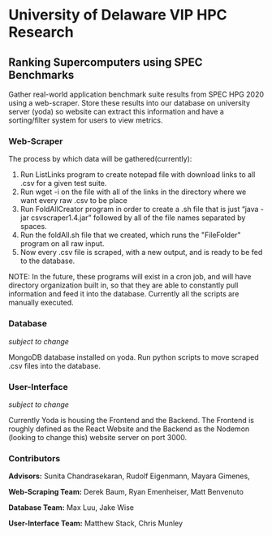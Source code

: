 # University of Delaware VIP HPC Research

## Ranking Supercomputers using SPEC Benchmarks

Gather real-world application benchmark suite results from SPEC HPG 2020 using a web-scraper. Store these results into our database on university server (yoda) so website can extract this information and have a sorting/filter system for users to view metrics.

### Web-Scraper

The process by which data will be gathered(currently):

1. Run ListLinks program to create notepad file with download links to all .csv for a given test suite.
2. Run wget -i on the file with all of the links in the directory where we want every raw .csv to be place
3. Run FoldAllCreator program in order to create a .sh file that is just “java -jar csvscraper1.4.jar” followed by all of the file names separated by spaces.
4. Run the foldAll.sh file that we created, which runs the "FileFolder" program on all raw input.
5. Now every .csv file is scraped, with a new output, and is ready to be fed to the database.

NOTE: In the future, these programs will exist in a cron job, and will have directory organization built in, so that they are able to constantly pull information and feed it into the database. Currently all the scripts are manually executed.

### Database

*subject to change*

MongoDB database installed on yoda. Run python scripts to move scraped .csv files into the database.

### User-Interface

*subject to change* 

Currently Yoda is housing the Frontend and the Backend. The Frontend is roughly defined as the React Website and the Backend as the Nodemon (looking to change this) website server on port 3000.

### Contributors

**Advisors:** Sunita Chandrasekaran, Rudolf Eigenmann, Mayara Gimenes,

**Web-Scraping Team:** Derek Baum, Ryan Emenheiser, Matt Benvenuto

**Database Team:** Max Luu, Jake Wise

**User-Interface Team:** Matthew Stack, Chris Munley